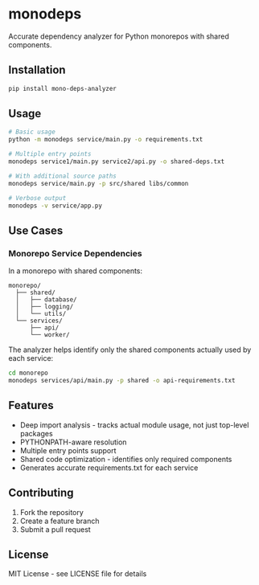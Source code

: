 # monodeps

Accurate dependency analyzer for Python monorepos with shared components.


## Installation

```bash
pip install mono-deps-analyzer
```

## Usage

```bash
# Basic usage
python -m monodeps service/main.py -o requirements.txt

# Multiple entry points
monodeps service1/main.py service2/api.py -o shared-deps.txt

# With additional source paths
monodeps service/main.py -p src/shared libs/common

# Verbose output
monodeps -v service/app.py
```

## Use Cases

### Monorepo Service Dependencies

In a monorepo with shared components:

```
monorepo/
  ├── shared/
  │   ├── database/
  │   ├── logging/
  │   └── utils/
  └── services/
      ├── api/
      └── worker/
```

The analyzer helps identify only the shared components actually used by each service:

```bash
cd monorepo
monodeps services/api/main.py -p shared -o api-requirements.txt
```

## Features

- Deep import analysis - tracks actual module usage, not just top-level packages
- PYTHONPATH-aware resolution
- Multiple entry points support
- Shared code optimization - identifies only required components
- Generates accurate requirements.txt for each service

## Contributing

1. Fork the repository
2. Create a feature branch
3. Submit a pull request

## License

MIT License - see LICENSE file for details